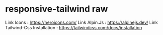 # responsive-tailwind raw

Link Icons : https://heroicons.com/
Link Alpin.Js : https://alpinejs.dev/
Link Tailwind-Css Installation : https://tailwindcss.com/docs/installation
